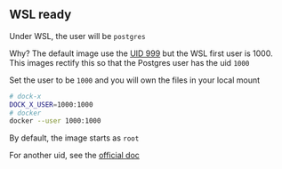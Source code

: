 


## WSL ready

Under WSL, the user will be `postgres`

Why? The default image use the [UID 999](https://github.com/docker-library/postgres/blob/cf9b6cdd64f8a81b1abf9e487886f47e4971abe2/11/Dockerfile#L15) but the WSL first user is 1000.
This images rectify this so that the Postgres user has the uid `1000`

Set the user to be `1000` and you will own the files in your local mount
```bash
# dock-x
DOCK_X_USER=1000:1000
# docker
docker --user 1000:1000
```
By default, the image starts as `root`


For another uid, see the [official doc](https://github.com/docker-library/docs/tree/master/postgres#arbitrary---user-notes)